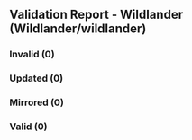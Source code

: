 ## Validation Report - Wildlander (Wildlander/wildlander)


### Invalid (0)
### Updated (0)
### Mirrored (0)
### Valid (0)
